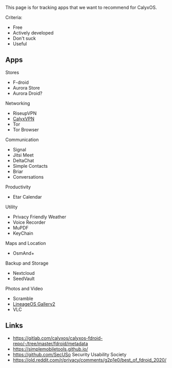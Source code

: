 This page is for tracking apps that we want to recommend for CalyxOS.

Criteria:

* Free
* Actively developed
* Don't suck
* Useful

## Apps

Stores

* F-droid
* Aurora Store
* Aurora Droid?

Networking

* RiseupVPN
* [CalyxVPN](https://f-droid.org/en/packages/org.calyxinstitute.vpn/)
* Tor
* Tor Browser

Communication

* Signal
* Jitsi Meet
* DeltaChat
* Simple Contacts
* Briar
* Conversations

Productivity

* Etar Calendar

Utility

* Privacy Friendly Weather
* Voice Recorder
* MuPDF
* KeyChain

Maps and Location

* OsmAnd+

Backup and Storage

* Nextcloud
* SeedVault

Photos and Video

* Scramble
* [LineageOS Gallery2](https://github.com/LineageOS/android_packages_apps_Gallery2)
* VLC

## Links

* https://gitlab.com/calyxos/calyxos-fdroid-repo/-/tree/master/fdroid/metadata
* https://simplemobiletools.github.io/
* https://github.com/SecUSo Security Usability Society
* https://old.reddit.com/r/privacy/comments/g2p1e0/best_of_fdroid_2020/
